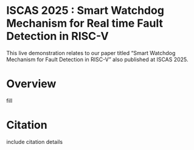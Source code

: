# ISCAS 2025 : Smart Watchdog Mechanism for Real time Fault Detection in RISC-V

This live demonstration relates to our paper titled “Smart Watchdog Mechanism for Fault Detection in RISC-V” also published at ISCAS 2025.

# Overview

fill

# Citation

include citation details
